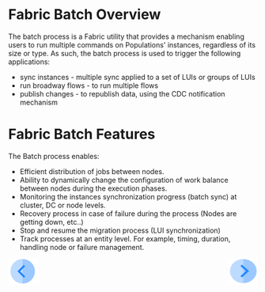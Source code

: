 # **Fabric Batch Overview** 
The batch process is a Fabric utility that provides a mechanism enabling users to run multiple commands on Populations' instances, regardless of its size or type.
As such, the batch process is used to trigger the following applications:
- sync instances - multiple sync applied to a set of LUIs or groups of LUIs
- run broadway flows - to run multiple flows
- publish changes - to republish data, using the CDC notification mechanism


# **Fabric Batch Features**
The Batch process enables:
- Efficient distribution of jobs between nodes.
- Ability to dynamically change the configuration of work balance between nodes during the execution phases.
- Monitoring the instances synchronization progress (batch sync) at cluster, DC or node levels.
- Recovery process in case of failure during the process (Nodes are getting down, etc..)
- Stop and resume the migration process (LUI synchronization)
- Track processes at an entity level. For example, timing, duration, handling node or failure management.



[![Previous](/articles/images/Previous.png)](/articles/20_jobs_and_batch_services/06_jobs_configuration.md)[<img align="right" width="60" height="54" src="/articles/images/Next.png">](/articles/20_jobs_and_batch_services/08_batch_process_commands.md)
